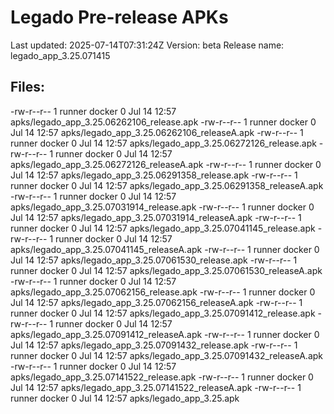 # Legado Pre-release APKs
Last updated: 2025-07-14T07:31:24Z
Version: beta
Release name: legado_app_3.25.071415
## Files:
-rw-r--r-- 1 runner docker 0 Jul 14 12:57 apks/legado_app_3.25.06262106_release.apk
-rw-r--r-- 1 runner docker 0 Jul 14 12:57 apks/legado_app_3.25.06262106_releaseA.apk
-rw-r--r-- 1 runner docker 0 Jul 14 12:57 apks/legado_app_3.25.06272126_release.apk
-rw-r--r-- 1 runner docker 0 Jul 14 12:57 apks/legado_app_3.25.06272126_releaseA.apk
-rw-r--r-- 1 runner docker 0 Jul 14 12:57 apks/legado_app_3.25.06291358_release.apk
-rw-r--r-- 1 runner docker 0 Jul 14 12:57 apks/legado_app_3.25.06291358_releaseA.apk
-rw-r--r-- 1 runner docker 0 Jul 14 12:57 apks/legado_app_3.25.07031914_release.apk
-rw-r--r-- 1 runner docker 0 Jul 14 12:57 apks/legado_app_3.25.07031914_releaseA.apk
-rw-r--r-- 1 runner docker 0 Jul 14 12:57 apks/legado_app_3.25.07041145_release.apk
-rw-r--r-- 1 runner docker 0 Jul 14 12:57 apks/legado_app_3.25.07041145_releaseA.apk
-rw-r--r-- 1 runner docker 0 Jul 14 12:57 apks/legado_app_3.25.07061530_release.apk
-rw-r--r-- 1 runner docker 0 Jul 14 12:57 apks/legado_app_3.25.07061530_releaseA.apk
-rw-r--r-- 1 runner docker 0 Jul 14 12:57 apks/legado_app_3.25.07062156_release.apk
-rw-r--r-- 1 runner docker 0 Jul 14 12:57 apks/legado_app_3.25.07062156_releaseA.apk
-rw-r--r-- 1 runner docker 0 Jul 14 12:57 apks/legado_app_3.25.07091412_release.apk
-rw-r--r-- 1 runner docker 0 Jul 14 12:57 apks/legado_app_3.25.07091412_releaseA.apk
-rw-r--r-- 1 runner docker 0 Jul 14 12:57 apks/legado_app_3.25.07091432_release.apk
-rw-r--r-- 1 runner docker 0 Jul 14 12:57 apks/legado_app_3.25.07091432_releaseA.apk
-rw-r--r-- 1 runner docker 0 Jul 14 12:57 apks/legado_app_3.25.07141522_release.apk
-rw-r--r-- 1 runner docker 0 Jul 14 12:57 apks/legado_app_3.25.07141522_releaseA.apk
-rw-r--r-- 1 runner docker 0 Jul 14 12:57 apks/legado_app_3.25.apk
